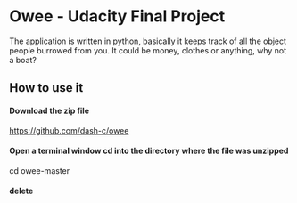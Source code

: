 Owee - Udacity Final Project
====

The application is written in python, basically it keeps track of all the object people burrowed from you.
It could be money, clothes or anything, why not a boat?

## How to use it

#### Download the zip file 
https://github.com/dash-c/owee
#### Open a terminal window cd into the directory where the file was unzipped
cd owee-master

#### delete

